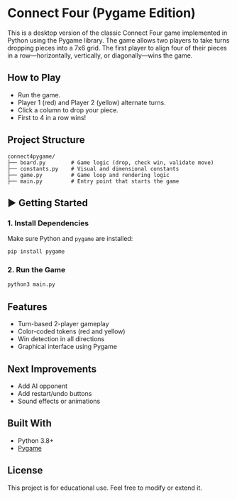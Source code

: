# Connect Four (Pygame Edition)

This is a desktop version of the classic Connect Four game implemented in Python using the Pygame library. The game allows two players to take turns dropping pieces into a 7x6 grid. The first player to align four of their pieces in a row—horizontally, vertically, or diagonally—wins the game.

## How to Play

- Run the game.
- Player 1 (red) and Player 2 (yellow) alternate turns.
- Click a column to drop your piece.
- First to 4 in a row wins!

## Project Structure

```
connect4pygame/
├── board.py        # Game logic (drop, check win, validate move)
├── constants.py    # Visual and dimensional constants
├── game.py         # Game loop and rendering logic
├── main.py         # Entry point that starts the game
```

## ▶️ Getting Started

### 1. Install Dependencies

Make sure Python and `pygame` are installed:

```bash
pip install pygame
```

### 2. Run the Game

```bash
python3 main.py
```

## Features

- Turn-based 2-player gameplay
- Color-coded tokens (red and yellow)
- Win detection in all directions
- Graphical interface using Pygame

## Next Improvements

- Add AI opponent
- Add restart/undo buttons
- Sound effects or animations

## Built With

- Python 3.8+
- [Pygame](https://www.pygame.org/)

## License

This project is for educational use. Feel free to modify or extend it.
